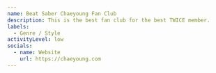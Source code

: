 ```yaml
---
name: Beat Saber Chaeyoung Fan Club
description: This is the best fan club for the best TWICE member.
labels:
  - Genre / Style
activityLevel: low
socials:
  - name: Website
    url: https://chaeyoung.com
---
```

